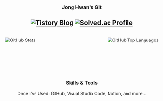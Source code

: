 <div align = "center">
  
  ### Jong Hwan's Git
  <a href="https://sul1074.tistory.com/"><img src="https://img.shields.io/badge/Sul's History-E5511E?style=badge&logo=Tistory&logoColor=white" alt="Tistory Blog"/></a>
  <a href="https://solved.ac/profile/sul1074"><img src="http://mazassumnida.wtf/api/mini/generate_badge?boj=sul1074" alt="Solved.ac Profile"/></a>
  ---
  <br>
</div>

<div>
  <img src="https://github-readme-stats.vercel.app/api?username=sul1074&show_icons=true&theme=dark" alt="GitHub Stats" align="left"/>
  <img src="https://github-readme-stats.vercel.app/api/top-langs/?username=sul1074&layout=compact&theme=dark" alt="GitHub Top Languages" align="right"/>
</div>

<br><br><br><br><br><br> <!-- 공백으로 사용, 필요에 따라 조정 가능 -->

<div align="center">
  
  ### Skills & Tools
  Once I've Used: GitHub, Visual Studio Code, Notion, and more...
  
</div>
